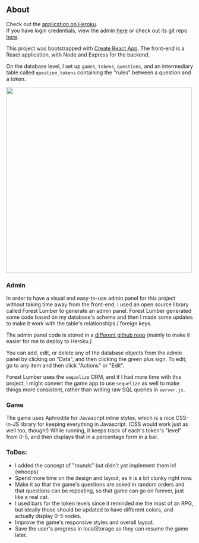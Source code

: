 ## About

Check out the [application on Heroku](https://stats-engagement.herokuapp.com/).
<br/>
If you have login credentials, view the admin [here](https://app.forestadmin.com/34534/data/) or check out its git repo [here](https://github.com/antoniablair/stats-engagement-admin).

This project was bootstrapped with [Create React App](https://github.com/facebook/create-react-app). 
The front-end is a React application, with Node and Express for the backend. 

On the database level, I set up `games`, `tokens`, `questions`, and an intermediary table called 
`question_tokens` containing the "rules" between a question and a token. 

<img src="https://github.com/antoniablair/stats-engagement/blob/master/client/src/images/screenshot.png" width="500">

###  Admin

In order to have a visual and easy-to-use admin panel for this project without taking time away from the front-end, I used an open source library called Forest Lumber to generate an admin panel. Forest Lumber generated some code based on my database's schema and then I made some updates to make it work with the table's relationships / foreign keys. 

The admin panel code is stored in a [different github repo]('https://github.com/antoniablair/stats-engagement-admin') 
(mainly to make it easier for me to deploy to Heroku.)

You can add, edit, or delete any of the database objects from the admin panel by clicking on 
"Data", and then clicking the green plus sign. To edit, go to any item and then click "Actions" 
or "Edit". 

Forest Lumber uses the `sequelize` ORM, and if I had more time with this project, I might convert the 
game app to use `sequelize` as well to make things more consistent, rather than writing raw SQL queries in `server.js`.  

### Game 
The game uses Aphrodite for Javascript inline styles, which is a nice CSS-in-JS library for keeping 
everything in Javascript. (CSS would work just as well too, though!) While running, it keeps track of each's token's "level" from 0-5, and then displays that in a percentage form in a bar. 

### ToDos:
- I added the concept of "rounds" but didn't yet implement them in! (whoops)
- Spend more time on the design and layout, as it is a bit clunky right now.  
- Make it so that the game's questions are asked in random orders and that questions can be repeating, so that game can go on forever, just like a real cat.
- I used bars for the token levels since it reminded me the most of an RPG, 
but ideally those should be updated to have different colors, and actually display 0-5 nodes.
- Improve the game's responsive styles and overall layout.
- Save the user's progress in localStorage so they can resume the game later.
